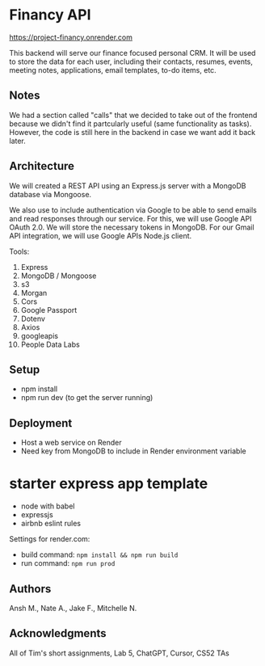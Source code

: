 # Financy API

https://project-financy.onrender.com

This backend will serve our finance focused personal CRM. It will be used to store the data for each user, 
including their contacts, resumes, events, meeting notes, applications, email templates, to-do items, etc.

## Notes

We had a section called "calls" that we decided to take out of the frontend because we didn't find it partcularly useful (same functionality as tasks). However, the code is still here in the backend in case we want add it back later.


## Architecture

We will created a REST API using an Express.js server with a MongoDB database via Mongoose.

We also use to include authentication via Google to be able to send emails and read responses through our service. For this, we will use Google API OAuth 2.0. We will store the necessary tokens in MongoDB. For our Gmail API integration, we will use Google APIs Node.js client.

Tools:
1) Express
2) MongoDB / Mongoose
3) s3
4) Morgan
5) Cors
6) Google Passport
7) Dotenv
8) Axios
9) googleapis
10) People Data Labs

## Setup

* npm install
* npm run dev (to get the server running)

## Deployment

* Host a web service on Render
* Need key from MongoDB to include in Render environment variable

# starter express app template

* node with babel
* expressjs
* airbnb eslint rules

Settings for render.com:
* build command:  `npm install && npm run build`
* run command:  `npm run prod`

## Authors

Ansh M., Nate A., Jake F., Mitchelle N.

## Acknowledgments

All of Tim's short assignments, Lab 5, ChatGPT, Cursor, CS52 TAs
